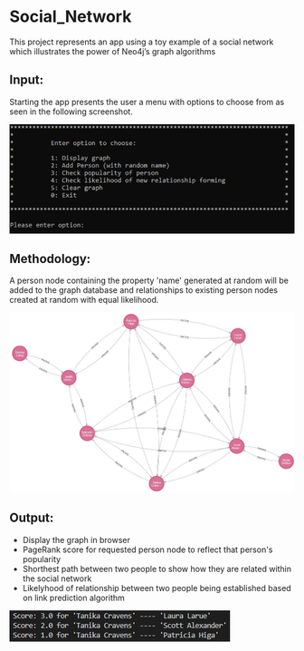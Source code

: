 # Social_Network
This project represents an app using a toy example of a social network which illustrates the power of Neo4j’s graph algorithms

## Input:

Starting the app presents the user a menu with options to choose from as seen in the following screenshot.

![Alt text](./images/menu.JPG)

## Methodology:

A person node containing the property 'name' generated at random will be added to the graph database and relationships to existing person nodes created at random with equal likelihood.

![Alt text](./images/example_network.JPG)

## Output:

- Display the graph in browser
- PageRank score for requested person node to reflect that person's popularity
- Shorthest path between two people to show how they are related within the social network
- Likelyhood of relationship between two people being established based on link prediction algorithm

![Alt text](./images/link_prediction_scores.JPG)
